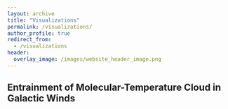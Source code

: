 ```yaml
---
layout: archive
title: "Visualizations"
permalink: /visualizations/
author_profile: true
redirect_from:
  - /visualizations
header:
  overlay_image: /images/website_header_image.png
---
```


## Entrainment of Molecular-Temperature Cloud in Galactic Winds
